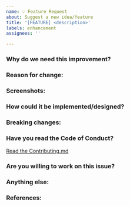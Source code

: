 ```yaml
---
name: 💡 Feature Request
about: Suggest a new idea/feature
title: '[FEATURE] <description>'
labels: enhancement
assignees: ''

---
```


<!--
Note: Please search to see if an issue already exists for the feature.
-->

### Why do we need this improvement?
<!-- Why do we need this improvement? -->

### Reason for change:
<!-- How will this change help? -->

### Screenshots:
<!-- Please add screenshots if applicable -->

### How could it be implemented/designed?
<!-- How will it be implemented/designed? -->

### Breaking changes:
<!-- Will this be a breaking change? -->

### Have you read the Code of Conduct?
[Read the Contributing.md](https://github.com/adamghill/django-unicorn/blob/main/DEVELOPING.md)

### Are you willing to work on this issue?
<!-- This is absolutely not required, but we are happy to guide you in the contribution process. -->

### Anything else:
<!--
Links? References? Anything that will give us more context about the feature you're proposing!
-->

### References:
<!-- This document was adapted from the open-source issue templates for Async API -->